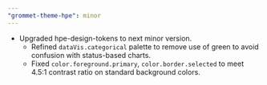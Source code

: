 ```yaml
---
"grommet-theme-hpe": minor
---
```


- Upgraded hpe-design-tokens to next minor version.
   - Refined `dataVis.categorical` palette to remove use of green to avoid confusion with status-based charts.
   - Fixed `color.foreground.primary`, `color.border.selected` to meet 4.5:1 contrast ratio on standard background colors.
